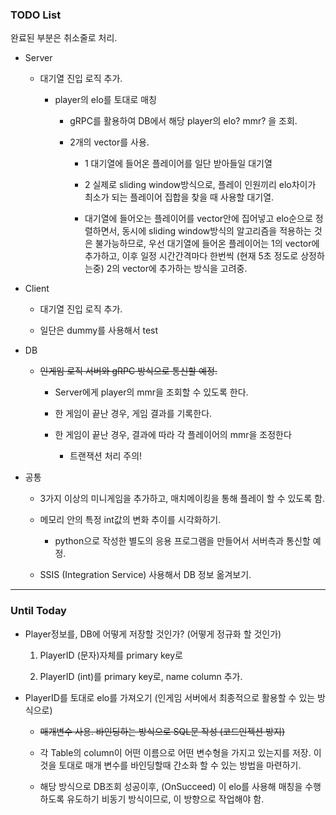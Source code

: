 ### TODO List

완료된 부분은 취소줄로 처리.

- Server
  
  - 대기열 진입 로직 추가.
    
    - player의 elo를 토대로 매칭
      
      - gRPC를 활용하여 DB에서 해당 player의 elo? mmr? 을 조회.
      
      - 2개의 vector를 사용.
        
        - 1 대기열에 들어온 플레이어를 일단 받아들일 대기열
        
        - 2 실제로 sliding window방식으로, 플레이 인원끼리 elo차이가 최소가 되는 플레이어 집합을 찾을 때 사용할 대기열.
        
        - 대기열에 들어오는 플레이어를 vector안에 집어넣고 elo순으로 정렬하면서, 동시에 sliding window방식의 알고리즘을 적용하는 것은 불가능하므로, 우선 대기열에 들어온 플레이어는 1의 vector에 추가하고, 이후 일정 시간간격마다 한번씩 (현재 5초 정도로 상정하는중) 2의 vector에 추가하는 방식을 고려중.

- Client
  
  - 대기열 진입 로직 추가.
  
  - 일단은 dummy를 사용해서 test

- DB
  
  - ~~인게임 로직 서버와 gRPC 방식으로 통신할 예정.~~
    
    - Server에게 player의 mmr을 조회할 수 있도록 한다.
    
    - 한 게임이 끝난 경우, 게임 결과를 기록한다.
    
    - 한 게임이 끝난 경우, 결과에 따라 각 플레이어의 mmr을 조정한다
      
      - 트랜잭션 처리 주의!

- 공통
  
  - 3가지 이상의 미니게임을 추가하고, 매치메이킹을 통해 플레이 할 수 있도록 함.
  
  - 메모리 안의 특정 int값의 변화 추이를 시각화하기.
    
    - python으로 작성한 별도의 응용 프로그램을 만들어서 서버측과 통신할 예정.
  
  - SSIS (Integration Service) 사용해서 DB 정보 옮겨보기.

---

### Until Today

- Player정보를, DB에 어떻게 저장할 것인가? (어떻게 정규화 할 것인가)
  
  1. PlayerID (문자)자체를 primary key로
  
  2. PlayerID (int)를 primary key로, name column 추가.

- PlayerID를 토대로 elo를 가져오기 (인게임 서버에서 최종적으로 활용할 수 있는 방식으로)
  
  - ~~매개변수 사용. 바인딩하는 방식으로 SQL문 작성 (코드인젝션 방지)~~
  
  - 각 Table의 column이 어떤 이름으로 어떤 변수형을 가지고 있는지를 저장.
    이것을 토대로 매개 변수를 바인딩할때 간소화 할 수 있는 방법을 마련하기.
  
  - 해당 방식으로 DB조회 성공이후, (OnSucceed) 이 elo를 사용해 매칭을 수행하도록 유도하기
    비동기 방식이므로, 이 방향으로 작업해야 함.
